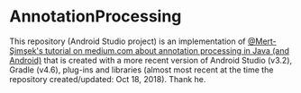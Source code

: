 # AnnotationProcessing
This repository (Android Studio project) is an implementation of 
[@Mert-Şimşek's tutorial on medium.com about annotation processing in Java (and Android)](https://medium.com/@iammert/annotation-processing-dont-repeat-yourself-generate-your-code-8425e60c6657)
that is created with a more recent version of Android Studio (v3.2), Gradle (v4.6), plug-ins and libraries 
(almost most recent at the time the repository created/updated: Oct 18, 2018). Thank he.
